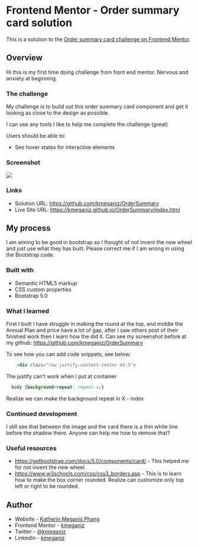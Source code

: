 # Frontend Mentor - Order summary card solution

This is a solution to the [Order summary card challenge on Frontend Mentor](https://www.frontendmentor.io/challenges/order-summary-component-QlPmajDUj).

## Overview

Hi this is my first time doing challenge from front end mentor. Nervous and anxiety at beginning.

### The challenge

My challenge is to build out this order summary card component and get it looking as close to the design as possible.

I can use any tools I like to help me complete the challenge (great) 

Users should be able to:

- See hover states for interactive elements

### Screenshot

![](./Screenshot_mobile_1440x900_after.jpg)

### Links

- Solution URL: https://github.com/kmeganiz/OrderSummary
- Live Site URL: https://kmeganiz.github.io/OrderSummary/index.html

## My process

I am aiming to be good in bootstrap so I thought of not invent the new wheel and just use what they has built. Please correct me if I am wrong in using the Bootstrap code.

### Built with

- Semantic HTML5 markup
- CSS custom properties
- Bootstrap 5.0

### What I learned

  First I built I have struggle in making the round at the top, and middle the Annual Plan and price have a lot of gap, after I saw others post of their finished work then I learn how the did it. Can see my screenshot before at my github: https://github.com/kmeganiz/OrderSummary


To see how you can add code snippets, see below:

```html
    <div class="row justify-content-center mt-5">
```
The justify can't work when I put at container

```css
  body {background-repeat: repeat-x;}
```
Realize we can make the background repeat in X - index

### Continued development

I still see that between the image and the card there is a thin white line before the shadow there. Anyone can help me how to remove that?

### Useful resources

- https://getbootstrap.com/docs/5.0/components/card/ - This helped me for not invent the new wheel.
- https://www.w3schools.com/css/css3_borders.asp - This is to learn how to make the box corner rounded. Realize can customize only top left or right to be rounded.

## Author

- Website - [Katherin Meganis Phang](https://www.kmeganiz.com)
- Frontend Mentor - [kmeganiz](https://www.frontendmentor.io/profile/kmeganiz)
- Twitter - [@kmeganiz](https://www.twitter.com/kmeganiz)
- LinkedIn - [kmeganiz](https://www.linkedin.com/in/kmeganiz/)
